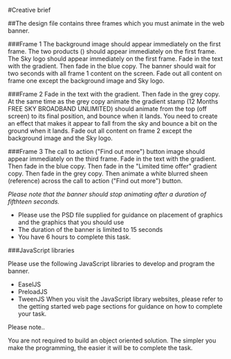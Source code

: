 #Creative brief

##The design file contains three frames which you must animate in the web banner.


###Frame 1
The background image should appear immediately on the first frame.
The two products () should appear immediately on the first frame.
The Sky logo should appear immediately on the first frame.
Fade in the text with the gradient.
Then fade in the blue copy.
The banner should wait for two seconds with all frame 1 content on the screen.
Fade out all content on frame one except the background image and Sky logo.

###Frame 2
Fade in the text with the gradient.
Then fade in the grey copy.
At the same time as the grey copy animate the gradient stamp (12 Months FREE SKY BROADBAND UNLIMITED) should animate from the top (off screen) to its final position, and bounce when it lands. You need to create an effect that makes it appear to fall from the sky and bounce a bit on the ground when it lands.
Fade out all content on frame 2 except the background image and the Sky logo.

###Frame 3
The call to action ("Find out more") button image should appear immediately on the third frame.
Fade in the text with the gradient.
Then fade in the blue copy.
Then fade in the "Limited time offer" gradient copy.
Then fade in the grey copy.
Then animate a white blurred sheen (reference) across the call to action ("Find out more") button.

_Please note that the banner should stop animating after a duration of fifthteen seconds._



* Please use the PSD file supplied for guidance on placement of graphics and the graphics that you should use
* The duration of the banner is limited to 15 seconds
* You have 6 hours to complete this task.

###JavaScript libraries 

Please use the following JavaScript libraries to develop and program the banner.

* EaselJS
* PreloadJS
* TweenJS
When you visit the JavaScript library websites, please refer to the getting started web page sections for guidance on how to complete your task.

Please note..

You are not required to build an object oriented solution. The simpler you make the programming, the easier it will be to complete the task.


